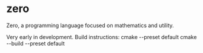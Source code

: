 # zero
Zero, a programming language focused on mathematics and utility.

Very early in development. Build instructions:
cmake --preset default
cmake --build --preset default
